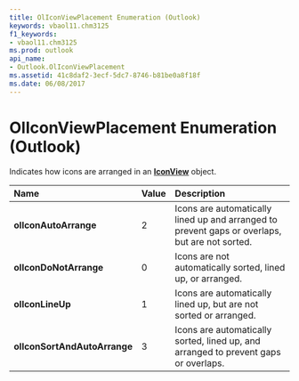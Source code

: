 ```yaml
---
title: OlIconViewPlacement Enumeration (Outlook)
keywords: vbaol11.chm3125
f1_keywords:
- vbaol11.chm3125
ms.prod: outlook
api_name:
- Outlook.OlIconViewPlacement
ms.assetid: 41c8daf2-3ecf-5dc7-8746-b81be0a8f18f
ms.date: 06/08/2017
---
```



# OlIconViewPlacement Enumeration (Outlook)

Indicates how icons are arranged in an  **[IconView](iconview-object-outlook.md)** object.



|**Name**|**Value**|**Description**|
|:-----|:-----|:-----|
| **olIconAutoArrange**|2|Icons are automatically lined up and arranged to prevent gaps or overlaps, but are not sorted.|
| **olIconDoNotArrange**|0|Icons are not automatically sorted, lined up, or arranged.|
| **olIconLineUp**|1|Icons are automatically lined up, but are not sorted or arranged.|
| **olIconSortAndAutoArrange**|3|Icons are automatically sorted, lined up, and arranged to prevent gaps or overlaps.|

